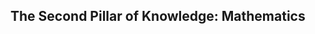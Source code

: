 <head>
  <title>Pillar 2: Mathematics</title>
</head>

## The Second Pillar of Knowledge: Mathematics
